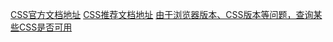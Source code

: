 [CSS官方文档地址](https://www.w3.org/TR/?tag=css)
[CSS推荐文档地址](https://developer.mozilla.org/zhCN/docs/Web/CSS/Reference#%E5%85%B3%E9%94%AE%E5%AD%97%E7%B4%A2%E5%BC%95)
[由于浏览器版本、CSS版本等问题，查询某些CSS是否可用](https://caniuse.com/)